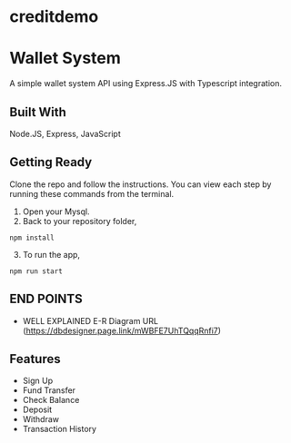 # creditdemo



# Wallet System
A simple wallet system API using Express.JS with Typescript integration.

## Built With
Node.JS, Express, JavaScript

## Getting Ready

Clone the repo and follow the instructions. You can view each step by running these commands from the terminal.
1. Open your Mysql.
2. Back to your repository folder,
```
npm install
```
3. To run the app,
```
npm run start

```
## END POINTS



* WELL EXPLAINED E-R Diagram   URL (https://dbdesigner.page.link/mWBFE7UhTQqqRnfi7)


## Features
- Sign Up
- Fund Transfer
- Check Balance
- Deposit
- Withdraw
- Transaction History


